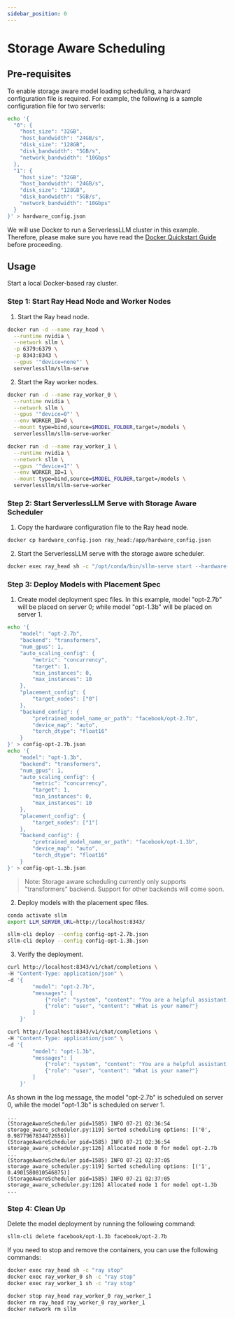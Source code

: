 ```yaml
---
sidebar_position: 0
---
```


# Storage Aware Scheduling

## Pre-requisites
To enable storage aware model loading scheduling, a hardward configuration file is required.
For example, the following is a sample configuration file for two serverls:
```bash
echo '{
  "0": {
    "host_size": "32GB",
    "host_bandwidth": "24GB/s",
    "disk_size": "128GB",
    "disk_bandwidth": "5GB/s",
    "network_bandwidth": "10Gbps"
  },
  "1": {
    "host_size": "32GB",
    "host_bandwidth": "24GB/s",
    "disk_size": "128GB",
    "disk_bandwidth": "5GB/s",
    "network_bandwidth": "10Gbps"
  }
}' > hardware_config.json
```

We will use Docker to run a ServerlessLLM cluster in this example. Therefore, please make sure you have read the [Docker Quickstart Guide](./getting_started/docker_quickstart.md) before proceeding.

## Usage
Start a local Docker-based ray cluster.

### Step 1: Start Ray Head Node and Worker Nodes

1. Start the Ray head node.

```bash
docker run -d --name ray_head \
  --runtime nvidia \
  --network sllm \
  -p 6379:6379 \
  -p 8343:8343 \
  --gpus '"device=none"' \
  serverlessllm/sllm-serve
```

2. Start the Ray worker nodes.

```bash
docker run -d --name ray_worker_0 \
  --runtime nvidia \
  --network sllm \
  --gpus '"device=0"' \
  --env WORKER_ID=0 \
  --mount type=bind,source=$MODEL_FOLDER,target=/models \
  serverlessllm/sllm-serve-worker

docker run -d --name ray_worker_1 \
  --runtime nvidia \
  --network sllm \
  --gpus '"device=1"' \
  --env WORKER_ID=1 \
  --mount type=bind,source=$MODEL_FOLDER,target=/models \
  serverlessllm/sllm-serve-worker
```

### Step 2: Start ServerlessLLM Serve with Storage Aware Scheduler

1. Copy the hardware configuration file to the Ray head node.

```bash
docker cp hardware_config.json ray_head:/app/hardware_config.json
```

2. Start the ServerlessLLM serve with the storage aware scheduler.

```bash
docker exec ray_head sh -c "/opt/conda/bin/sllm-serve start --hardware-config /app/hardware_config.json"
```

### Step 3: Deploy Models with Placement Spec

1. Create model deployment spec files.
In this example, model "opt-2.7b" will be placed on server 0; while model "opt-1.3b" will be placed on server 1.
```bash
echo '{
    "model": "opt-2.7b",
    "backend": "transformers",
    "num_gpus": 1,
    "auto_scaling_config": {
        "metric": "concurrency",
        "target": 1,
        "min_instances": 0,
        "max_instances": 10
    },
    "placement_config": {
        "target_nodes": ["0"]
    },
    "backend_config": {
        "pretrained_model_name_or_path": "facebook/opt-2.7b",
        "device_map": "auto",
        "torch_dtype": "float16"
    }
}' > config-opt-2.7b.json
echo '{
    "model": "opt-1.3b",
    "backend": "transformers",
    "num_gpus": 1,
    "auto_scaling_config": {
        "metric": "concurrency",
        "target": 1,
        "min_instances": 0,
        "max_instances": 10
    },
    "placement_config": {
        "target_nodes": ["1"]
    },
    "backend_config": {
        "pretrained_model_name_or_path": "facebook/opt-1.3b",
        "device_map": "auto",
        "torch_dtype": "float16"
    }
}' > config-opt-1.3b.json
```

> Note: Storage aware scheduling currently only supports "transformers" backend. Support for other backends will come soon.

2. Deploy models with the placement spec files.

```bash
conda activate sllm
export LLM_SERVER_URL=http://localhost:8343/

sllm-cli deploy --config config-opt-2.7b.json
sllm-cli deploy --config config-opt-1.3b.json
```

3. Verify the deployment.

```bash
curl http://localhost:8343/v1/chat/completions \
-H "Content-Type: application/json" \
-d '{
        "model": "opt-2.7b",
        "messages": [
            {"role": "system", "content": "You are a helpful assistant."},
            {"role": "user", "content": "What is your name?"}
        ]
    }'

curl http://localhost:8343/v1/chat/completions \
-H "Content-Type: application/json" \
-d '{
        "model": "opt-1.3b",
        "messages": [
            {"role": "system", "content": "You are a helpful assistant."},
            {"role": "user", "content": "What is your name?"}
        ]
    }'
```

As shown in the log message, the model "opt-2.7b" is scheduled on server 0, while the model "opt-1.3b" is scheduled on server 1.
```plaintext
...
(StorageAwareScheduler pid=1585) INFO 07-21 02:36:54 storage_aware_scheduler.py:119] Sorted scheduling options: [('0', 0.9877967834472656)]
(StorageAwareScheduler pid=1585) INFO 07-21 02:36:54 storage_aware_scheduler.py:126] Allocated node 0 for model opt-2.7b
...
(StorageAwareScheduler pid=1585) INFO 07-21 02:37:05 storage_aware_scheduler.py:119] Sorted scheduling options: [('1', 0.4901580810546875)]
(StorageAwareScheduler pid=1585) INFO 07-21 02:37:05 storage_aware_scheduler.py:126] Allocated node 1 for model opt-1.3b
...
```

### Step 4: Clean Up

Delete the model deployment by running the following command:

```bash
sllm-cli delete facebook/opt-1.3b facebook/opt-2.7b
```

If you need to stop and remove the containers, you can use the following commands:

```bash
docker exec ray_head sh -c "ray stop"
docker exec ray_worker_0 sh -c "ray stop"
docker exec ray_worker_1 sh -c "ray stop"

docker stop ray_head ray_worker_0 ray_worker_1
docker rm ray_head ray_worker_0 ray_worker_1
docker network rm sllm
```